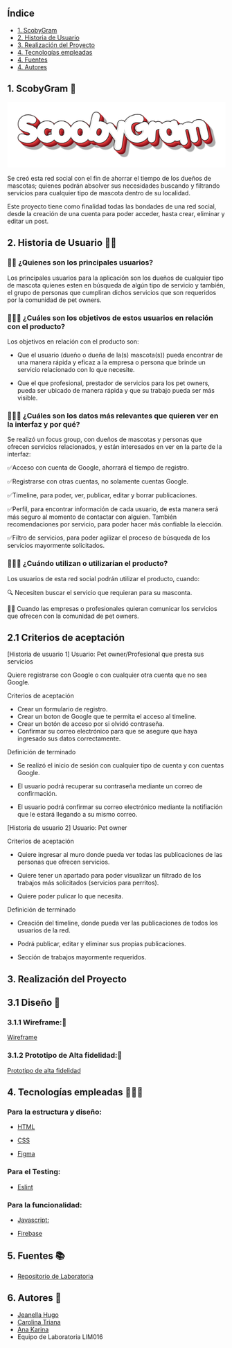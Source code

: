 ## Índice

* [1. ScobyGram](#1-ScobyGram)
* [2. Historia de Usuario](#2-Historia-de-Usuario)
* [3. Realización del Proyecto](#Realización-del-Proyecto)
* [4. Tecnologías empleadas](#Tecnologías-empleadas)
* [4. Fuentes](#Fuentes)
* [4. Autores](#Autores)



## 1. ScobyGram 🐾

![](src/images/logos/Logo_ScoobyGram.png)

Se creó esta red social con el fin de ahorrar el tiempo de los dueños de mascotas; quienes podrán absolver sus necesidades buscando y filtrando servicios para cualquier tipo de mascota dentro de su localidad.

Este proyecto tiene como finalidad todas las bondades de una red social, desde la creación de una cuenta para poder acceder, hasta crear, eliminar y editar un post.

## 2. Historia de Usuario 👩‍💻

### 🕵🏼 ¿Quienes son los principales usuarios?

Los principales usuarios para la aplicación son los dueños de cualquier tipo de mascota quienes esten en búsqueda de algún tipo de servicio y también, el grupo de personas que cumpliran dichos servicios que son requeridos por la comunidad de pet owners.

### 🕵🏼‍♀️ ¿Cuáles son los objetivos de estos usuarios en relación con el producto?

Los objetivos en relación  con el producto son:

- Que el usuario (dueño o dueña de la(s) mascota(s)) pueda encontrar de una manera rápida y eficaz a la empresa o persona que brinde un servicio relacionado con lo que necesite.

- Que el que profesional, prestador de servicios para los pet owners, pueda ser ubicado de manera rápida y que su trabajo pueda ser más visible.

### 🕵🏽‍♂️ ¿Cuáles son los datos más relevantes que quieren ver en la interfaz y por qué?

Se realizó un focus group, con dueños de mascotas y personas que ofrecen servicios relacionados, y están interesados en ver en la parte de la interfaz:

✅Acceso con cuenta de Google, ahorrará el tiempo de registro.

✅Registrarse con otras cuentas, no solamente cuentas Google.

✅Timeline, para poder, ver, publicar, editar y borrar publicaciones.

✅Perfil, para encontrar información de cada usuario, de esta manera será más seguro al momento de contactar con alguien. También recomendaciones por servicio, para poder hacer más confiable la elección.

✅Filtro de servicios, para poder agilizar el proceso de búsqueda de los servicios mayormente solicitados.

### 🕵🏾‍♀️ ¿Cuándo utilizan o utilizarían el producto?

Los usuarios de esta red social podrán utilizar el producto, cuando: 

🔍 Necesiten buscar el servicio que requieran para su masconta.

👩‍⚕️ Cuando las empresas o profesionales  quieran comunicar los servicios que ofrecen con la comunidad de pet owners.

## 2.1 Criterios de aceptación
[Historia de usuario 1] Usuario: Pet owner/Profesional que presta sus servicios 

Quiere registrarse con Google o con cualquier otra cuenta que no sea Google.

Criterios de aceptación

- Crear un formulario de registro.
- Crear un boton de Google que te permita el acceso al timeline.
- Crear un botón de acceso por si olvidó contraseña.
- Confirmar su correo electrónico para que se asegure que haya ingresado sus datos correctamente.

Definición de terminado

- Se realizó el inicio de sesión con cualquier tipo de cuenta y con cuentas Google.

- El usuario podrá recuperar su contraseña mediante un correo de confirmación.

- El usuario podrá confirmar su correo electrónico mediante la notifiación que le estará llegando a su mismo correo.


[Historia de usuario 2] Usuario: Pet owner

Criterios de aceptación

- Quiere ingresar al muro donde pueda ver todas las publicaciones de las personas que ofrecen servicios.

- Quiere tener un apartado para poder visualizar un filtrado de los trabajos más solicitados (servicios para perritos).

- Quiere poder pulicar lo que necesita.

Definición de terminado

- Creación del timeline, donde pueda ver las publicaciones de todos los usuarios de la red.

- Podrá publicar, editar y eliminar sus propias publicaciones.

- Sección de trabajos mayormente requeridos.

## 3. Realización del Proyecto
## 3.1 Diseño 📱
### 3.1.1 Wireframe:📝

[Wireframe](https://www.figma.com/file/muRkaTQEbU5YINi0eXaxaH/Social-Network?node-id=0%3A1)

### 3.1.2 Prototipo de Alta fidelidad:📝
[Prototipo de alta fidelidad](https://www.figma.com/file/muRkaTQEbU5YINi0eXaxaH/Social-Network?node-id=159%3A3)

## 4. Tecnologías empleadas 👩🏾‍💻

### Para la estructura y diseño:

-   [HTML](https://developer.mozilla.org/es/docs/Web/HTML) 

- [CSS](https://developer.mozilla.org/es/docs/Web/CSS) 

- [Figma](https://www.figma.com) 

### Para el Testing:
-   [Eslint](https://jestjs.io/docs/es-ES/getting-started) 

### Para la funcionalidad:
-   [Javascript:](https://developer.mozilla.org/es/docs/Web/JavaScript)

- [Firebase](https://firebase.google.com/)

## 5. Fuentes 📚
- [Repositorio de Laboratoria](https://github.com/Laboratoria/LIM016-social-network)

## 6. Autores 📍
- [Jeanella Hugo](https://github.com/jeanecvh)
- [Carolina Triana](https://github.com/Carolina-Triana)
- [Ana Karina](https://github.com/anakarina1928)
- Equipo de Laboratoria LIM016